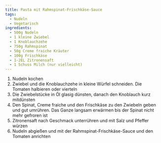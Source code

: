 ```yaml
---
title: Pasta mit Rahmspinat-Frischkäse-Sauce
tags:
  - Nudeln
  - Vegetarisch
ingredients:
  - 500g Nudeln
  - 1 kleine Zwiebel
  - 1 Knoblauchzehe
  - 750g Rahmspinat
  - 50g Creme fraiche Kräuter
  - 100g Frischkäse
  - 1-2EL Zitronensaft
  - 1 Schuss Milch (nur vielleicht)
---
```


1. Nudeln kochen
2. Zwiebel und die Knoblauchzehe in kleine Würfel schneiden. Die Tomaten
   halbieren oder vierteln
3. Die Zwiebelstücke in Öl glasig dünsten, danach den Knoblauch kurz mitdünsten
4. Den Spinat, Creme fraiche und den Frischkäse zu den Zwiebeln geben und gut
   umrühren. Das Ganze langsam erwärmen bis der Spinat nicht mehr gefroren ist
5. Zitronensaft nach Geschmack unterrühren und mit Salz und Pfeffer würzen
6. Nudeln abgießen und mit der Rahmspinat-Frischkäse-Sauce und den Tomaten
   anrichten
